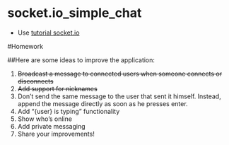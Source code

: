socket.io_simple_chat
=====================
* Use [tutorial socket.io](http://socket.io/get-started/chat/)


#Homework

##Here are some ideas to improve the application:

1. ~~Broadcast a message to connected users when someone connects or disconnects~~
2. ~~Add support for nicknames~~
3. Don’t send the same message to the user that sent it himself. Instead, append the message directly as soon as he presses enter.
4. Add “{user} is typing” functionality
5. Show who’s online
6. Add private messaging
7. Share your improvements!
